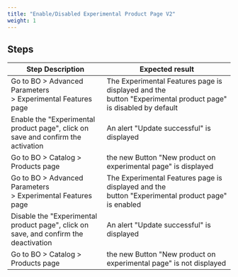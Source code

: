 ```yaml
---
title: "Enable/Disabled Experimental Product Page V2"
weight: 1
---
```

## Steps
| Step Description | Expected result |
| ----- | ----- |
| Go to BO > Advanced Parameters > Experimental Features page | The Experimental Features page is displayed and the button "Experimental product page" is disabled by default |
| Enable the "Experimental product page", click on save and confirm the activation | An alert "Update successful" is displayed |
| Go to BO > Catalog > Products page | the new Button "New product on experimental page" is displayed |
| Go to BO > Advanced Parameters > Experimental Features page | The Experimental Features page is displayed and the button "Experimental product page" is enabled |
| Disable the "Experimental product page", click on save, and confirm the deactivation | An alert "Update successful" is displayed |
| Go to BO > Catalog > Products page | the new Button "New product on experimental page" is not displayed |
